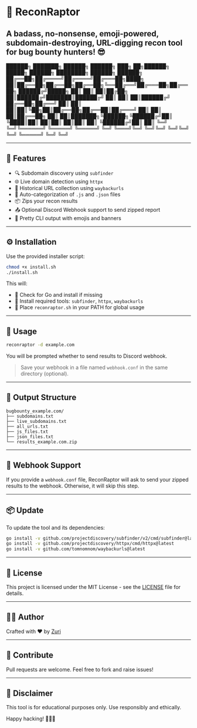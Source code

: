 # 🚀 ReconRaptor

A badass, no-nonsense, emoji-powered, subdomain-destroying, URL-digging recon tool for bug bounty hunters! 😎
---

██████╗ ███████╗ ██████╗ ██████╗ ███╗   ██╗██████╗  █████╗ ██████╗ ████████╗ ██████╗ ██████╗ 
██╔══██╗██╔════╝██╔════╝██╔═══██╗████╗  ██║██╔══██╗██╔══██╗██╔══██╗╚══██╔══╝██╔═══██╗██╔══██╗
██████╔╝█████╗  ██║     ██║   ██║██╔██╗ ██║██████╔╝███████║██████╔╝   ██║   ██║   ██║██████╔╝
██╔══██╗██╔══╝  ██║     ██║   ██║██║╚██╗██║██╔══██╗██╔══██║██╔═══╝    ██║   ██║   ██║██╔══██╗
██║  ██║███████╗╚██████╗╚██████╔╝██║ ╚████║██║  ██║██║  ██║██║        ██║   ╚██████╔╝██║  ██║
╚═╝  ╚═╝╚══════╝ ╚═════╝ ╚═════╝ ╚═╝  ╚═══╝╚═╝  ╚═╝╚═╝  ╚═╝╚═╝        ╚═╝    ╚═════╝ ╚═╝  ╚═╝
                                                                                             

---

## 🌟 Features

- 🔍 Subdomain discovery using `subfinder`
- 🌐 Live domain detection using `httpx`
- 📜 Historical URL collection using `waybackurls`
- 📁 Auto-categorization of `.js` and `.json` files
- 📦 Zips your recon results
- 📤 Optional Discord Webhook support to send zipped report
- 🎨 Pretty CLI output with emojis and banners

---

## ⚙️ Installation

Use the provided installer script:

```bash
chmod +x install.sh
./install.sh
```

This will:
- 🔎 Check for Go and install if missing
- 🧰 Install required tools: `subfinder`, `httpx`, `waybackurls`
- 🦖 Place `reconraptor.sh` in your PATH for global usage

---

## 🧪 Usage

```bash
reconraptor -d example.com
```

You will be prompted whether to send results to Discord webhook.
> Save your webhook in a file named `webhook.conf` in the same directory (optional).

---

## 📁 Output Structure

```
bugbounty_example.com/
├── subdomains.txt
├── live_subdomains.txt
├── all_urls.txt
├── js_files.txt
├── json_files.txt
└── results_example.com.zip
```

---

## 💌 Webhook Support

If you provide a `webhook.conf` file, ReconRaptor will ask to send your zipped results to the webhook. Otherwise, it will skip this step.

---

## 📦 Update

To update the tool and its dependencies:

```bash
go install -v github.com/projectdiscovery/subfinder/v2/cmd/subfinder@latest
go install -v github.com/projectdiscovery/httpx/cmd/httpx@latest
go install -v github.com/tomnomnom/waybackurls@latest
```

---

## 📜 License

This project is licensed under the MIT License - see the [LICENSE](LICENSE) file for details.

---

## 👨‍💻 Author

Crafted with ❤️ by [Zuri](https://github.com/Zuri09)

---

## 💬 Contribute

Pull requests are welcome. Feel free to fork and raise issues!

---

## 🤝 Disclaimer

This tool is for educational purposes only. Use responsibly and ethically.

Happy hacking! 🐱‍💻🚀

